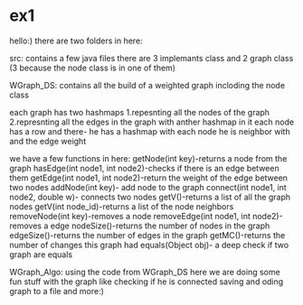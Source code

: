 # ex1

hello:) there are two folders in here:

src:
contains a few java files
there are 3 implemants class
and 2 graph class (3 because the node class is in one of them)

WGraph_DS:
contains all the build of a weighted graph 
incloding the node class

each graph has two hashmaps
1.repesnting all the nodes of the graph
2.represnting all the edges in the graph with anther hashmap in it 
each node has a row and there- he has a hashmap with each node he is neighbor with and the edge weight

we have a few functions in here:
 getNode(int key)-returns a node from the graph
 hasEdge(int node1, int node2)-checks if there is an edge between them
 getEdge(int node1, int node2)-return the weight of the edge between two nodes
 addNode(int key)- add node to the graph
 connect(int node1, int node2, double w)- connects two nodes
 getV()-returns a list of all the graph nodes
 getV(int node_id)-returns a list of the node neighbors
 removeNode(int key)-removes a node
 removeEdge(int node1, int node2)-removes a edge
 nodeSize()-returns the number of nodes in the graph
 edgeSize()-returns the number of edges in the graph
 getMC()-returns the number of changes this graph had
 equals(Object obj)- a deep check if two graph are equals
 


WGraph_Algo:
using the code from WGraph_DS here we are doing some fun stuff with the graph 
like checking if he is connected saving and oding graph to a file and more:)

